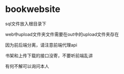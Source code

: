 # bookwebsite
sql文件放入根目录下

web中upload文件夹文件需要在out中的upload文件夹存在

因为前后端分离，请注意前端代理api

书架和上传下载的接口没寄，不要听前端乱讲

有何不解可以询问本人
